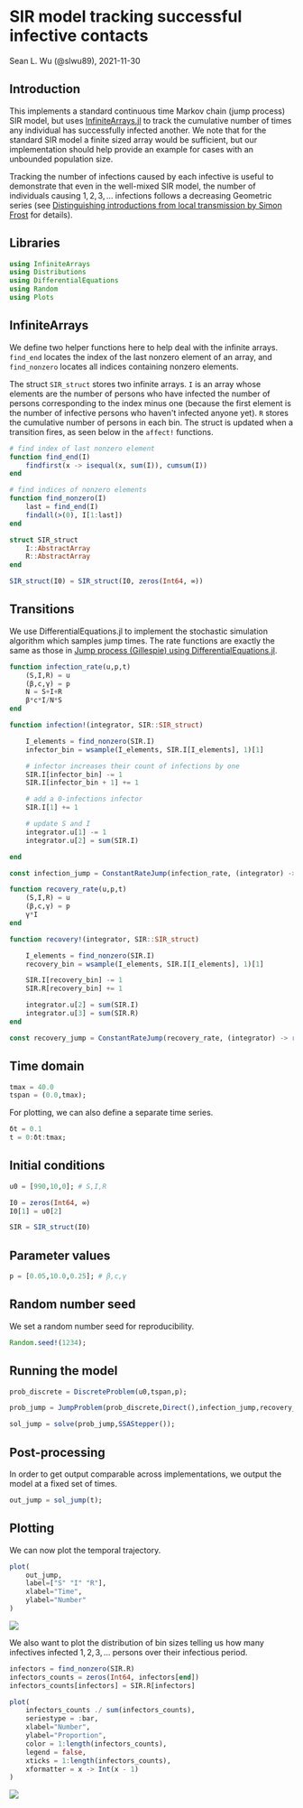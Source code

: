 # SIR model tracking successful infective contacts
Sean L. Wu (@slwu89), 2021-11-30

## Introduction

This implements a standard continuous time Markov chain (jump process) SIR model, but uses 
[InfiniteArrays.jl](https://github.com/JuliaArrays/InfiniteArrays.jl) to track the cumulative
number of times any individual has successfully infected another. We note that for the standard
SIR model a finite sized array would be sufficient, but our
implementation should help provide an example for cases with an unbounded population size.

Tracking the number of infections caused by each infective is useful to demonstrate that even
in the well-mixed SIR model, the number of individuals causing $1, 2, 3, ...$ infections follows
a decreasing Geometric series (see [Distinguishing introductions from local transmission by Simon Frost](https://sdwfrost.github.io/mfo18/#/counting-infections) for details).

## Libraries

```julia
using InfiniteArrays
using Distributions
using DifferentialEquations
using Random
using Plots
```




## InfiniteArrays

We define two helper functions here to help deal with the infinite arrays. `find_end`
locates the index of the last nonzero element of an array, and `find_nonzero` locates
all indices containing nonzero elements.

The struct `SIR_struct` stores two infinite arrays. `I` is an array whose elements
are the number of persons who have infected the number of persons corresponding to the index minus one
(because the first element is the number of infective persons who haven't infected anyone yet). `R`
stores the cumulative number of persons in each bin. The struct is updated when a transition fires,
as seen below in the `affect!` functions.

```julia
# find index of last nonzero element
function find_end(I)
    findfirst(x -> isequal(x, sum(I)), cumsum(I))
end

# find indices of nonzero elements
function find_nonzero(I)
    last = find_end(I)
    findall(>(0), I[1:last])
end

struct SIR_struct
    I::AbstractArray
    R::AbstractArray
end

SIR_struct(I0) = SIR_struct(I0, zeros(Int64, ∞))
```




## Transitions

We use DifferentialEquations.jl to implement the stochastic simulation algorithm which samples jump
times. The rate functions are exactly the same as those in [Jump process (Gillespie) using DifferentialEquations.jl](https://github.com/epirecipes/sir-julia/blob/master/markdown/jump_process/jump_process.md). 


```julia
function infection_rate(u,p,t)
    (S,I,R) = u
    (β,c,γ) = p
    N = S+I+R
    β*c*I/N*S
end

function infection!(integrator, SIR::SIR_struct)

    I_elements = find_nonzero(SIR.I)
    infector_bin = wsample(I_elements, SIR.I[I_elements], 1)[1]

    # infector increases their count of infections by one
    SIR.I[infector_bin] -= 1
    SIR.I[infector_bin + 1] += 1

    # add a 0-infections infector
    SIR.I[1] += 1

    # update S and I
    integrator.u[1] -= 1
    integrator.u[2] = sum(SIR.I)

end

const infection_jump = ConstantRateJump(infection_rate, (integrator) -> infection!(integrator, SIR))
```


```julia
function recovery_rate(u,p,t)
    (S,I,R) = u
    (β,c,γ) = p
    γ*I
end

function recovery!(integrator, SIR::SIR_struct)

    I_elements = find_nonzero(SIR.I)
    recovery_bin = wsample(I_elements, SIR.I[I_elements], 1)[1]

    SIR.I[recovery_bin] -= 1
    SIR.R[recovery_bin] += 1

    integrator.u[2] = sum(SIR.I)
    integrator.u[3] = sum(SIR.R)
end

const recovery_jump = ConstantRateJump(recovery_rate, (integrator) -> recovery!(integrator, SIR))
```




## Time domain

```julia
tmax = 40.0
tspan = (0.0,tmax);
```




For plotting, we can also define a separate time series.

```julia
δt = 0.1
t = 0:δt:tmax;
```




## Initial conditions

```julia
u0 = [990,10,0]; # S,I,R

I0 = zeros(Int64, ∞)
I0[1] = u0[2]

SIR = SIR_struct(I0)
```




## Parameter values

```julia
p = [0.05,10.0,0.25]; # β,c,γ
```




## Random number seed

We set a random number seed for reproducibility.

```julia
Random.seed!(1234);
```




## Running the model

```julia
prob_discrete = DiscreteProblem(u0,tspan,p);
```


```julia
prob_jump = JumpProblem(prob_discrete,Direct(),infection_jump,recovery_jump);
```


```julia
sol_jump = solve(prob_jump,SSAStepper());
```




## Post-processing

In order to get output comparable across implementations, we output the model at a fixed set of times.

```julia
out_jump = sol_jump(t);
```




## Plotting

We can now plot the temporal trajectory.

```julia
plot(
    out_jump,
    label=["S" "I" "R"],
    xlabel="Time",
    ylabel="Number"
)
```

![](figures/infinite_arrays_14_1.png)



We also want to plot the distribution of bin sizes telling us how many infectives infected $1, 2, 3, ...$
persons over their infectious period.

```julia
infectors = find_nonzero(SIR.R)
infectors_counts = zeros(Int64, infectors[end])
infectors_counts[infectors] = SIR.R[infectors]

plot(
    infectors_counts ./ sum(infectors_counts),
    seriestype = :bar, 
    xlabel="Number",
    ylabel="Proportion", 
    color = 1:length(infectors_counts), 
    legend = false,
    xticks = 1:length(infectors_counts),
    xformatter = x -> Int(x - 1)
)
```

![](figures/infinite_arrays_15_1.png)

